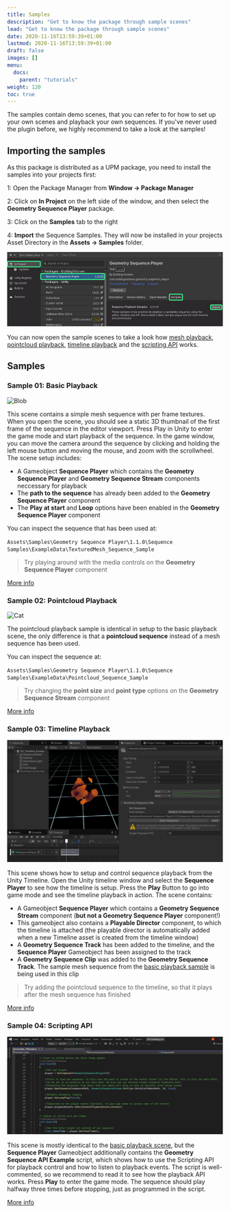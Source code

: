 ```yaml
---
title: Samples
description: "Get to know the package through sample scenes"
lead: "Get to know the package through sample scenes"
date: 2020-11-16T13:59:39+01:00
lastmod: 2020-11-16T13:59:39+01:00
draft: false
images: []
menu:
  docs:
    parent: "tutorials"
weight: 120
toc: true
---
```


The samples contain demo scenes, that you can refer to for how to set up your own scenes and playback your own sequences. If you've never used the plugin before, we highly recommend to take a look at the samples!

## Importing the samples

As this package is distributed as a UPM package, you need to install the samples into your projects first:

1: Open the Package Manager from **Window -> Package Manager**

2: Click on **In Project** on the left side of the window, and then select the **Geometry Sequence Player** package. 

3: Click on the **Samples** tab to the right

4: **Import** the Sequence Samples. They will now be installed in your projects Asset Directory in the **Assets -> Samples** folder. 

![Add package with git](package_manager_samples.png)

You can now open the sample scenes to take a look how [mesh playback](#sample-01-basic-playback), [pointcloud playback](#sample-02-pointcloud-playback), [timeline playback](#sample-03-timeline-playback) and the [scripting API](#sample-04-scripting-api) works. 

## Samples

### Sample 01: Basic Playback

![Blob](https://media3.giphy.com/media/v1.Y2lkPTc5MGI3NjExYmVvbXVpazdyanR0dmxyNDhjazNkM3owcnV3NHlwMWFseDRpemoyeiZlcD12MV9pbnRlcm5hbF9naWZfYnlfaWQmY3Q9Zw/XuN1lmgwobrU8eWgsb/giphy.gif)

This scene contains a simple mesh sequence with per frame textures. When you open the scene, you should see a static 3D thumbnail of the first frame of the sequence in the editor viewport. Press Play in Unity to enter the game mode and start playback of the sequence. In the game window, you can move the camera around the sequence by clicking and holding the left mouse button and moving the mouse, and zoom with the scrollwheel. The scene setup includes:

- A Gameobject **Sequence Player** which contains the **Geometry Sequence Player** and **Geometry Sequence Stream** components neccessary for playback
- The **path to the sequence** has already been added to the **Geometry Sequence Player** component
- The **Play at start** and **Loop** options have been enabled in the **Geometry Sequence Player** component

You can inspect the sequence that has been used at:

`Assets\Samples\Geometry Sequence Player\1.1.0\Sequence Samples\ExampleData\TexturedMesh_Sequence_Sample`

> Try playing around with the media controls on the **Geometry Sequence Player** component 

[More info](/Unity_Geometry_Sequence_Player/docs/tutorials/playback/)

### Sample 02: Pointcloud Playback

![Cat](https://media0.giphy.com/media/v1.Y2lkPTc5MGI3NjExdXNtOGozb3d5ZmVwamRjam9zMnBsOXlucXVmemNoanBlN3VlZ2k0YiZlcD12MV9pbnRlcm5hbF9naWZfYnlfaWQmY3Q9Zw/rIT9ggXMG212tkuaIE/giphy.gif)

The pointcloud playback sample is identical in setup to the basic playback scene, the only difference is that a **pointcloud sequence** instead of a mesh sequence has been used. 

You can inspect the sequence at:

`Assets\Samples\Geometry Sequence Player\1.1.0\Sequence Samples\ExampleData\Pointcloud_Sequence_Sample`

> Try changing the **point size** and **point type** options on the **Geometry Sequence Stream** component 

[More info](/Unity_Geometry_Sequence_Player/docs/tutorials/playback/)

### Sample 03: Timeline Playback

![Timeline Playback in Editor](timeline-playback.png)

This scene shows how to setup and control sequence playback from the Unity Timeline. Open the Unity timeline window and select the **Sequence Player** to see how the timeline is setup. Press the **Play** Button to go into game mode and see the timeline playback in action. The scene contains:

- A Gameobject **Sequence Player** which contains a **Geometry Sequence Stream** component (**but not a Geometry Sequence Player** component!)
- This gameobject also contains a **Playable Director** component, to which the timeline is attached (the playable director is automatically added when a new Timeline asset is created from the timeline window)
- A **Geometry Sequence Track** has been added to the timeline, and the **Sequence Player** Gameobject has been assigned to the track
- A **Geometry Sequence Clip** was added to the **Geometry Sequence Track**. The sample mesh sequence from the [basic playback sample](#sample-01-basic-playback) is being used in this clip

> Try adding the pointcloud sequence to the timeline, so that it plays after the mesh sequence has finished

[More info](/Unity_Geometry_Sequence_Player/docs/tutorials/timeline/)


### Sample 04: Scripting API

![The API Example Script](API-Example.png)

This scene is mostly identical to the [basic playback scene](#sample-01-basic-playback), but the **Sequence Player** Gameobject additionally contains the **Geometry Sequence API Example** script, which shows how to use the Scripting API for playback control and how to listen to playback events. The script is well-commented, so we recommend to read it to see how the playback API works. Press **Play** to enter the game mode. The sequence should play halfway three times before stopping, just as programmed in the script.

[More info](/Unity_Geometry_Sequence_Player/docs/tutorials/scripting-api/)

